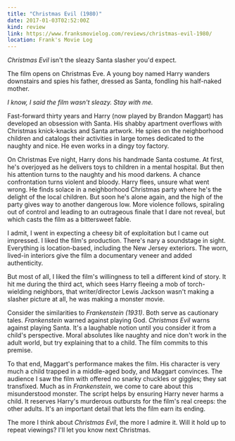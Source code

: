 ```yaml
---
title: "Christmas Evil (1980)"
date: 2017-01-03T02:52:00Z
kind: review
link: https://www.franksmovielog.com/reviews/christmas-evil-1980/
location: Frank's Movie Log
---
```


_Christmas Evil_ isn't the sleazy Santa slasher you'd expect.

The film opens on Christmas Eve. A young boy named Harry wanders downstairs and spies his father, dressed as Santa, fondling his half-naked mother.

*I know, I said the film wasn't sleazy. Stay with me.*

Fast-forward thirty years and Harry (now played by Brandon Maggart) has developed an obsession with Santa. His shabby apartment overflows with Christmas knick-knacks and Santa artwork. He spies on the neighborhood children and catalogs their activities in large tomes dedicated to the naughty and nice. He even works in a dingy toy factory.

On Christmas Eve night, Harry dons his handmade Santa costume. At first, he's overjoyed as he delivers toys to children in a mental hospital. But then his attention turns to the naughty and his mood darkens. A chance confrontation turns violent and bloody. Harry flees, unsure what went wrong. He finds solace in a neighborhood Christmas party where he's the delight of the local children. But soon he's alone again, and the high of the party gives way to another dangerous low. More violence follows, spiraling out of control and leading to an outrageous finale that I dare not reveal, but which casts the film as a bittersweet fable.

I admit, I went in expecting a cheesy bit of exploitation but I came out impressed. I liked the film's production. There's nary a soundstage in sight. Everything is location-based, including the New Jersey exteriors. The worn, lived-in interiors give the film a documentary veneer and added authenticity.

But most of all, I liked the film's willingness  to tell a different kind of story. It hit me during the third act, which sees Harry fleeing a mob of torch-wielding neighbors, that writer/director Lewis Jackson wasn't making a slasher picture at all, he was making a monster movie.

Consider the similarities to _Frankenstein (1931)_. Both serve as cautionary tales. _Frankenstein_ warned against playing God. _Christmas Evil_ warns against playing Santa. It's a laughable notion until you consider it from a child's perspective. Moral absolutes like naughty and nice don't work in the adult world, but try explaining that to a child. The film commits to this premise.

To that end, Maggart's performance makes the film. His character is very much a child trapped in a middle-aged body, and Maggart convinces. The audience I saw the film with offered no snarky chuckles or giggles; they sat transfixed. Much as in _Frankenstein_, we come to care about this misunderstood monster. The script helps by ensuring Harry never harms a child. It reserves Harry's murderous outbursts for the film's real creeps: the other adults. It's an important detail that lets the film earn its ending.

The more I think about _Christmas Evil_, the more I admire it. Will it hold up to repeat viewings? I'll let you know next Christmas.